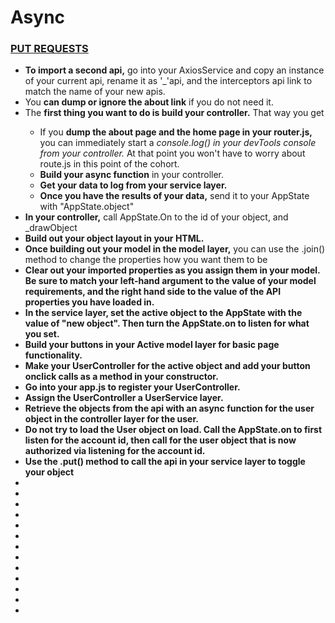# Async

### <u>PUT REQUESTS</u>

<ul>

  <li>
    <b>To import a second api,</b> go into your AxiosService and copy an instance of your current api, rename it as '_'api, and the interceptors api link to match the name of your new apis. <i></i>
  </li>

  <li>
    You <b>can dump or ignore the about link</b> if you do not need it. <i></i>
  </li>

  <li>
    The <b>first thing you want to do is build your controller.</b> That way you get  <i></i>
  </li>
  <ul>
    <li>
      If you <b>dump the about page and the home page in your router.js,</b> you can immediately start a <i>console.log() in your devTools console from your controller.</i> At that point you won't have to worry about route.js in this point of the cohort.
    </li>
    <li>
      <b>Build your async function</b> in your controller. <i></i>
    </li>
    <li>
      <b>Get your data to log from your service layer.</b> <i></i>
    </li>
    <li>
      <b>Once you have the results of your data,</b> send it to your AppState with "AppState.object" <i></i>
    </li>
  </ul>
  <li>
    <b>In your controller,</b> call AppState.On to the id of your object, and  _drawObject<i></i>
  </li>

  <li>
    <b>Build out your object layout in your HTML.</b> <i></i>
  </li>

  <li>
    <b>Once building out your model in the model layer,</b> you can use the .join() method to change the properties how you want them to be <i></i>
  </li>

  <li>
    <b>Clear out your imported properties as you assign them in your model. Be sure to match your left-hand argument to the value of your model requirements, and the right hand side to the value of the API properties you have loaded in.</b> <i></i>
  </li>

  <li>
    <b>In the service layer, set the active object to the AppState with the value of "new object". Then turn the AppState.on to listen for what you set.</b> <i></i>
  </li>

  <li>
    <b>Build your buttons in your Active model layer for basic page functionality.</b> <i></i>
  </li>

  <li>
    <b>Make your UserController for the active object and add your button onclick calls as a method in your constructor.</b> <i></i>
  </li>

  <li>
    <b>Go into your app.js to register your UserController.</b> <i></i>
  </li>

  <li>
    <b>Assign the UserController a UserService layer.</b> <i></i>
  </li>

  <li>
    <b>Retrieve the objects from the api with an async function for the user object in the controller layer for the user.</b> <i></i>
  </li>

  <li>
    <b>Do not try to load the User object on load. Call the AppState.on to first listen for the account id, then call for the user object that is now authorized via listening for the account id.</b> <i></i>
  </li>

  <li>
    <b>Use the .put() method to call the api in your service layer to toggle your object</b> <i></i>
  </li>

  <li>
    <b></b> <i></i>
  </li>

  <li>
    <b></b> <i></i>
  </li>

  <li>
    <b></b> <i></i>
  </li>

  <li>
    <b></b> <i></i>
  </li>

  <li>
    <b></b> <i></i>
  </li>

  <li>
    <b></b> <i></i>
  </li>

  <li>
    <b></b> <i></i>
  </li>

  <li>
    <b></b> <i></i>
  </li>

  <li>
    <b></b> <i></i>
  </li>

  <li>
    <b></b> <i></i>
  </li>

  <li>
    <b></b> <i></i>
  </li>

  <li>
    <b></b> <i></i>
  </li>

  <li>
    <b></b> <i></i>
  </li>

</ul>